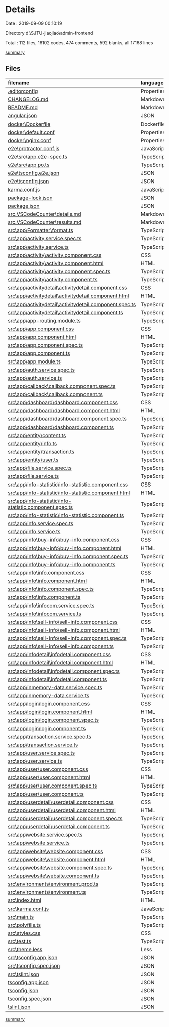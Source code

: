 # Details

Date : 2019-09-09 00:10:19

Directory d:\SJTU-jiaojiao\admin-frontend

Total : 112 files,  16102 codes, 474 comments, 592 blanks, all 17168 lines

[summary](results.md)

## Files
| filename | language | code | comment | blank | total |
| :--- | :--- | ---: | ---: | ---: | ---: |
| [.editorconfig](file:///d%3A/SJTU-jiaojiao/admin-frontend/.editorconfig) | Properties | 10 | 1 | 3 | 14 |
| [CHANGELOG.md](file:///d%3A/SJTU-jiaojiao/admin-frontend/CHANGELOG.md) | Markdown | 13 | 0 | 4 | 17 |
| [README.md](file:///d%3A/SJTU-jiaojiao/admin-frontend/README.md) | Markdown | 62 | 0 | 18 | 80 |
| [angular.json](file:///d%3A/SJTU-jiaojiao/admin-frontend/angular.json) | JSON | 27 | 101 | 0 | 128 |
| [docker\Dockerfile](file:///d%3A/SJTU-jiaojiao/admin-frontend/docker/Dockerfile) | Dockerfile | 5 | 0 | 5 | 10 |
| [docker\default.conf](file:///d%3A/SJTU-jiaojiao/admin-frontend/docker/default.conf) | Properties | 17 | 0 | 9 | 26 |
| [docker\nginx.conf](file:///d%3A/SJTU-jiaojiao/admin-frontend/docker/nginx.conf) | Properties | 17 | 40 | 23 | 80 |
| [e2e\protractor.conf.js](file:///d%3A/SJTU-jiaojiao/admin-frontend/e2e/protractor.conf.js) | JavaScript | 24 | 6 | 2 | 32 |
| [e2e\src\app.e2e-spec.ts](file:///d%3A/SJTU-jiaojiao/admin-frontend/e2e/src/app.e2e-spec.ts) | TypeScript | 18 | 1 | 5 | 24 |
| [e2e\src\app.po.ts](file:///d%3A/SJTU-jiaojiao/admin-frontend/e2e/src/app.po.ts) | TypeScript | 9 | 0 | 3 | 12 |
| [e2e\tsconfig.e2e.json](file:///d%3A/SJTU-jiaojiao/admin-frontend/e2e/tsconfig.e2e.json) | JSON | 13 | 0 | 0 | 13 |
| [e2e\tsconfig.json](file:///d%3A/SJTU-jiaojiao/admin-frontend/e2e/tsconfig.json) | JSON | 13 | 0 | 1 | 14 |
| [karma.conf.js](file:///d%3A/SJTU-jiaojiao/admin-frontend/karma.conf.js) | JavaScript | 29 | 2 | 2 | 33 |
| [package-lock.json](file:///d%3A/SJTU-jiaojiao/admin-frontend/package-lock.json) | JSON | 10,652 | 0 | 1 | 10,653 |
| [package.json](file:///d%3A/SJTU-jiaojiao/admin-frontend/package.json) | JSON | 55 | 0 | 1 | 56 |
| [src\.VSCodeCounter\details.md](file:///d%3A/SJTU-jiaojiao/admin-frontend/src/.VSCodeCounter/details.md) | Markdown | 98 | 0 | 6 | 104 |
| [src\.VSCodeCounter\results.md](file:///d%3A/SJTU-jiaojiao/admin-frontend/src/.VSCodeCounter/results.md) | Markdown | 36 | 0 | 7 | 43 |
| [src\app\Formatter\format.ts](file:///d%3A/SJTU-jiaojiao/admin-frontend/src/app/Formatter/format.ts) | TypeScript | 15 | 0 | 1 | 16 |
| [src\app\activity.service.spec.ts](file:///d%3A/SJTU-jiaojiao/admin-frontend/src/app/activity.service.spec.ts) | TypeScript | 9 | 0 | 4 | 13 |
| [src\app\activity.service.ts](file:///d%3A/SJTU-jiaojiao/admin-frontend/src/app/activity.service.ts) | TypeScript | 50 | 10 | 9 | 69 |
| [src\app\activity\activity.component.css](file:///d%3A/SJTU-jiaojiao/admin-frontend/src/app/activity/activity.component.css) | CSS | 38 | 0 | 5 | 43 |
| [src\app\activity\activity.component.html](file:///d%3A/SJTU-jiaojiao/admin-frontend/src/app/activity/activity.component.html) | HTML | 68 | 0 | 1 | 69 |
| [src\app\activity\activity.component.spec.ts](file:///d%3A/SJTU-jiaojiao/admin-frontend/src/app/activity/activity.component.spec.ts) | TypeScript | 72 | 1 | 7 | 80 |
| [src\app\activity\activity.component.ts](file:///d%3A/SJTU-jiaojiao/admin-frontend/src/app/activity/activity.component.ts) | TypeScript | 54 | 0 | 2 | 56 |
| [src\app\activitydetail\activitydetail.component.css](file:///d%3A/SJTU-jiaojiao/admin-frontend/src/app/activitydetail/activitydetail.component.css) | CSS | 0 | 0 | 1 | 1 |
| [src\app\activitydetail\activitydetail.component.html](file:///d%3A/SJTU-jiaojiao/admin-frontend/src/app/activitydetail/activitydetail.component.html) | HTML | 25 | 0 | 0 | 25 |
| [src\app\activitydetail\activitydetail.component.spec.ts](file:///d%3A/SJTU-jiaojiao/admin-frontend/src/app/activitydetail/activitydetail.component.spec.ts) | TypeScript | 74 | 1 | 7 | 82 |
| [src\app\activitydetail\activitydetail.component.ts](file:///d%3A/SJTU-jiaojiao/admin-frontend/src/app/activitydetail/activitydetail.component.ts) | TypeScript | 11 | 0 | 4 | 15 |
| [src\app\app-routing.module.ts](file:///d%3A/SJTU-jiaojiao/admin-frontend/src/app/app-routing.module.ts) | TypeScript | 33 | 0 | 3 | 36 |
| [src\app\app.component.css](file:///d%3A/SJTU-jiaojiao/admin-frontend/src/app/app.component.css) | CSS | 23 | 0 | 2 | 25 |
| [src\app\app.component.html](file:///d%3A/SJTU-jiaojiao/admin-frontend/src/app/app.component.html) | HTML | 36 | 0 | 4 | 40 |
| [src\app\app.component.spec.ts](file:///d%3A/SJTU-jiaojiao/admin-frontend/src/app/app.component.spec.ts) | TypeScript | 65 | 1 | 4 | 70 |
| [src\app\app.component.ts](file:///d%3A/SJTU-jiaojiao/admin-frontend/src/app/app.component.ts) | TypeScript | 19 | 1 | 2 | 22 |
| [src\app\app.module.ts](file:///d%3A/SJTU-jiaojiao/admin-frontend/src/app/app.module.ts) | TypeScript | 78 | 0 | 6 | 84 |
| [src\app\auth.service.spec.ts](file:///d%3A/SJTU-jiaojiao/admin-frontend/src/app/auth.service.spec.ts) | TypeScript | 20 | 0 | 9 | 29 |
| [src\app\auth.service.ts](file:///d%3A/SJTU-jiaojiao/admin-frontend/src/app/auth.service.ts) | TypeScript | 23 | 1 | 7 | 31 |
| [src\app\callback\callback.component.spec.ts](file:///d%3A/SJTU-jiaojiao/admin-frontend/src/app/callback/callback.component.spec.ts) | TypeScript | 77 | 0 | 6 | 83 |
| [src\app\callback\callback.component.ts](file:///d%3A/SJTU-jiaojiao/admin-frontend/src/app/callback/callback.component.ts) | TypeScript | 25 | 0 | 3 | 28 |
| [src\app\dashboard\dashboard.component.css](file:///d%3A/SJTU-jiaojiao/admin-frontend/src/app/dashboard/dashboard.component.css) | CSS | 6 | 0 | 1 | 7 |
| [src\app\dashboard\dashboard.component.html](file:///d%3A/SJTU-jiaojiao/admin-frontend/src/app/dashboard/dashboard.component.html) | HTML | 58 | 0 | 6 | 64 |
| [src\app\dashboard\dashboard.component.spec.ts](file:///d%3A/SJTU-jiaojiao/admin-frontend/src/app/dashboard/dashboard.component.spec.ts) | TypeScript | 78 | 1 | 6 | 85 |
| [src\app\dashboard\dashboard.component.ts](file:///d%3A/SJTU-jiaojiao/admin-frontend/src/app/dashboard/dashboard.component.ts) | TypeScript | 73 | 0 | 5 | 78 |
| [src\app\entity\content.ts](file:///d%3A/SJTU-jiaojiao/admin-frontend/src/app/entity/content.ts) | TypeScript | 10 | 0 | 1 | 11 |
| [src\app\entity\info.ts](file:///d%3A/SJTU-jiaojiao/admin-frontend/src/app/entity/info.ts) | TypeScript | 28 | 0 | 2 | 30 |
| [src\app\entity\transaction.ts](file:///d%3A/SJTU-jiaojiao/admin-frontend/src/app/entity/transaction.ts) | TypeScript | 9 | 0 | 0 | 9 |
| [src\app\entity\user.ts](file:///d%3A/SJTU-jiaojiao/admin-frontend/src/app/entity/user.ts) | TypeScript | 15 | 0 | 1 | 16 |
| [src\app\file.service.spec.ts](file:///d%3A/SJTU-jiaojiao/admin-frontend/src/app/file.service.spec.ts) | TypeScript | 15 | 0 | 4 | 19 |
| [src\app\file.service.ts](file:///d%3A/SJTU-jiaojiao/admin-frontend/src/app/file.service.ts) | TypeScript | 27 | 9 | 5 | 41 |
| [src\app\info-statistic\info-statistic.component.css](file:///d%3A/SJTU-jiaojiao/admin-frontend/src/app/info-statistic/info-statistic.component.css) | CSS | 56 | 0 | 9 | 65 |
| [src\app\info-statistic\info-statistic.component.html](file:///d%3A/SJTU-jiaojiao/admin-frontend/src/app/info-statistic/info-statistic.component.html) | HTML | 44 | 0 | 6 | 50 |
| [src\app\info-statistic\info-statistic.component.spec.ts](file:///d%3A/SJTU-jiaojiao/admin-frontend/src/app/info-statistic/info-statistic.component.spec.ts) | TypeScript | 100 | 1 | 5 | 106 |
| [src\app\info-statistic\info-statistic.component.ts](file:///d%3A/SJTU-jiaojiao/admin-frontend/src/app/info-statistic/info-statistic.component.ts) | TypeScript | 598 | 0 | 10 | 608 |
| [src\app\info.service.spec.ts](file:///d%3A/SJTU-jiaojiao/admin-frontend/src/app/info.service.spec.ts) | TypeScript | 17 | 0 | 6 | 23 |
| [src\app\info.service.ts](file:///d%3A/SJTU-jiaojiao/admin-frontend/src/app/info.service.ts) | TypeScript | 149 | 14 | 19 | 182 |
| [src\app\info\buy-info\buy-info.component.css](file:///d%3A/SJTU-jiaojiao/admin-frontend/src/app/info/buy-info/buy-info.component.css) | CSS | 31 | 0 | 7 | 38 |
| [src\app\info\buy-info\buy-info.component.html](file:///d%3A/SJTU-jiaojiao/admin-frontend/src/app/info/buy-info/buy-info.component.html) | HTML | 49 | 0 | 2 | 51 |
| [src\app\info\buy-info\buy-info.component.spec.ts](file:///d%3A/SJTU-jiaojiao/admin-frontend/src/app/info/buy-info/buy-info.component.spec.ts) | TypeScript | 88 | 1 | 7 | 96 |
| [src\app\info\buy-info\buy-info.component.ts](file:///d%3A/SJTU-jiaojiao/admin-frontend/src/app/info/buy-info/buy-info.component.ts) | TypeScript | 79 | 0 | 8 | 87 |
| [src\app\info\info.component.css](file:///d%3A/SJTU-jiaojiao/admin-frontend/src/app/info/info.component.css) | CSS | 22 | 0 | 2 | 24 |
| [src\app\info\info.component.html](file:///d%3A/SJTU-jiaojiao/admin-frontend/src/app/info/info.component.html) | HTML | 52 | 16 | 3 | 71 |
| [src\app\info\info.component.spec.ts](file:///d%3A/SJTU-jiaojiao/admin-frontend/src/app/info/info.component.spec.ts) | TypeScript | 83 | 1 | 7 | 91 |
| [src\app\info\info.component.ts](file:///d%3A/SJTU-jiaojiao/admin-frontend/src/app/info/info.component.ts) | TypeScript | 55 | 0 | 4 | 59 |
| [src\app\info\infocom.service.spec.ts](file:///d%3A/SJTU-jiaojiao/admin-frontend/src/app/info/infocom.service.spec.ts) | TypeScript | 9 | 0 | 4 | 13 |
| [src\app\info\infocom.service.ts](file:///d%3A/SJTU-jiaojiao/admin-frontend/src/app/info/infocom.service.ts) | TypeScript | 29 | 0 | 1 | 30 |
| [src\app\info\sell-info\sell-info.component.css](file:///d%3A/SJTU-jiaojiao/admin-frontend/src/app/info/sell-info/sell-info.component.css) | CSS | 31 | 0 | 7 | 38 |
| [src\app\info\sell-info\sell-info.component.html](file:///d%3A/SJTU-jiaojiao/admin-frontend/src/app/info/sell-info/sell-info.component.html) | HTML | 49 | 0 | 2 | 51 |
| [src\app\info\sell-info\sell-info.component.spec.ts](file:///d%3A/SJTU-jiaojiao/admin-frontend/src/app/info/sell-info/sell-info.component.spec.ts) | TypeScript | 89 | 1 | 6 | 96 |
| [src\app\info\sell-info\sell-info.component.ts](file:///d%3A/SJTU-jiaojiao/admin-frontend/src/app/info/sell-info/sell-info.component.ts) | TypeScript | 79 | 0 | 9 | 88 |
| [src\app\infodetail\infodetail.component.css](file:///d%3A/SJTU-jiaojiao/admin-frontend/src/app/infodetail/infodetail.component.css) | CSS | 41 | 0 | 4 | 45 |
| [src\app\infodetail\infodetail.component.html](file:///d%3A/SJTU-jiaojiao/admin-frontend/src/app/infodetail/infodetail.component.html) | HTML | 103 | 0 | 4 | 107 |
| [src\app\infodetail\infodetail.component.spec.ts](file:///d%3A/SJTU-jiaojiao/admin-frontend/src/app/infodetail/infodetail.component.spec.ts) | TypeScript | 88 | 2 | 9 | 99 |
| [src\app\infodetail\infodetail.component.ts](file:///d%3A/SJTU-jiaojiao/admin-frontend/src/app/infodetail/infodetail.component.ts) | TypeScript | 140 | 0 | 7 | 147 |
| [src\app\inmemory-data.service.spec.ts](file:///d%3A/SJTU-jiaojiao/admin-frontend/src/app/inmemory-data.service.spec.ts) | TypeScript | 13 | 0 | 5 | 18 |
| [src\app\inmemory-data.service.ts](file:///d%3A/SJTU-jiaojiao/admin-frontend/src/app/inmemory-data.service.ts) | TypeScript | 34 | 0 | 1 | 35 |
| [src\app\login\login.component.css](file:///d%3A/SJTU-jiaojiao/admin-frontend/src/app/login/login.component.css) | CSS | 28 | 0 | 4 | 32 |
| [src\app\login\login.component.html](file:///d%3A/SJTU-jiaojiao/admin-frontend/src/app/login/login.component.html) | HTML | 12 | 24 | 2 | 38 |
| [src\app\login\login.component.spec.ts](file:///d%3A/SJTU-jiaojiao/admin-frontend/src/app/login/login.component.spec.ts) | TypeScript | 73 | 1 | 4 | 78 |
| [src\app\login\login.component.ts](file:///d%3A/SJTU-jiaojiao/admin-frontend/src/app/login/login.component.ts) | TypeScript | 27 | 1 | 8 | 36 |
| [src\app\transaction.service.spec.ts](file:///d%3A/SJTU-jiaojiao/admin-frontend/src/app/transaction.service.spec.ts) | TypeScript | 16 | 0 | 4 | 20 |
| [src\app\transaction.service.ts](file:///d%3A/SJTU-jiaojiao/admin-frontend/src/app/transaction.service.ts) | TypeScript | 69 | 10 | 8 | 87 |
| [src\app\user.service.spec.ts](file:///d%3A/SJTU-jiaojiao/admin-frontend/src/app/user.service.spec.ts) | TypeScript | 20 | 1 | 4 | 25 |
| [src\app\user.service.ts](file:///d%3A/SJTU-jiaojiao/admin-frontend/src/app/user.service.ts) | TypeScript | 50 | 13 | 11 | 74 |
| [src\app\user\user.component.css](file:///d%3A/SJTU-jiaojiao/admin-frontend/src/app/user/user.component.css) | CSS | 41 | 0 | 3 | 44 |
| [src\app\user\user.component.html](file:///d%3A/SJTU-jiaojiao/admin-frontend/src/app/user/user.component.html) | HTML | 64 | 0 | 5 | 69 |
| [src\app\user\user.component.spec.ts](file:///d%3A/SJTU-jiaojiao/admin-frontend/src/app/user/user.component.spec.ts) | TypeScript | 90 | 1 | 6 | 97 |
| [src\app\user\user.component.ts](file:///d%3A/SJTU-jiaojiao/admin-frontend/src/app/user/user.component.ts) | TypeScript | 51 | 7 | 7 | 65 |
| [src\app\userdetail\userdetail.component.css](file:///d%3A/SJTU-jiaojiao/admin-frontend/src/app/userdetail/userdetail.component.css) | CSS | 34 | 0 | 2 | 36 |
| [src\app\userdetail\userdetail.component.html](file:///d%3A/SJTU-jiaojiao/admin-frontend/src/app/userdetail/userdetail.component.html) | HTML | 68 | 0 | 6 | 74 |
| [src\app\userdetail\userdetail.component.spec.ts](file:///d%3A/SJTU-jiaojiao/admin-frontend/src/app/userdetail/userdetail.component.spec.ts) | TypeScript | 96 | 0 | 9 | 105 |
| [src\app\userdetail\userdetail.component.ts](file:///d%3A/SJTU-jiaojiao/admin-frontend/src/app/userdetail/userdetail.component.ts) | TypeScript | 143 | 1 | 12 | 156 |
| [src\app\website.service.spec.ts](file:///d%3A/SJTU-jiaojiao/admin-frontend/src/app/website.service.spec.ts) | TypeScript | 16 | 0 | 5 | 21 |
| [src\app\website.service.ts](file:///d%3A/SJTU-jiaojiao/admin-frontend/src/app/website.service.ts) | TypeScript | 57 | 11 | 10 | 78 |
| [src\app\website\website.component.css](file:///d%3A/SJTU-jiaojiao/admin-frontend/src/app/website/website.component.css) | CSS | 14 | 0 | 3 | 17 |
| [src\app\website\website.component.html](file:///d%3A/SJTU-jiaojiao/admin-frontend/src/app/website/website.component.html) | HTML | 27 | 0 | 4 | 31 |
| [src\app\website\website.component.spec.ts](file:///d%3A/SJTU-jiaojiao/admin-frontend/src/app/website/website.component.spec.ts) | TypeScript | 74 | 1 | 6 | 81 |
| [src\app\website\website.component.ts](file:///d%3A/SJTU-jiaojiao/admin-frontend/src/app/website/website.component.ts) | TypeScript | 45 | 2 | 6 | 53 |
| [src\environments\environment.prod.ts](file:///d%3A/SJTU-jiaojiao/admin-frontend/src/environments/environment.prod.ts) | TypeScript | 3 | 0 | 1 | 4 |
| [src\environments\environment.ts](file:///d%3A/SJTU-jiaojiao/admin-frontend/src/environments/environment.ts) | TypeScript | 3 | 11 | 3 | 17 |
| [src\index.html](file:///d%3A/SJTU-jiaojiao/admin-frontend/src/index.html) | HTML | 13 | 0 | 2 | 15 |
| [src\karma.conf.js](file:///d%3A/SJTU-jiaojiao/admin-frontend/src/karma.conf.js) | JavaScript | 29 | 2 | 2 | 33 |
| [src\main.ts](file:///d%3A/SJTU-jiaojiao/admin-frontend/src/main.ts) | TypeScript | 11 | 0 | 4 | 15 |
| [src\polyfills.ts](file:///d%3A/SJTU-jiaojiao/admin-frontend/src/polyfills.ts) | TypeScript | 1 | 55 | 8 | 64 |
| [src\styles.css](file:///d%3A/SJTU-jiaojiao/admin-frontend/src/styles.css) | CSS | 0 | 1 | 1 | 2 |
| [src\test.ts](file:///d%3A/SJTU-jiaojiao/admin-frontend/src/test.ts) | TypeScript | 13 | 4 | 4 | 21 |
| [src\theme.less](file:///d%3A/SJTU-jiaojiao/admin-frontend/src/theme.less) | Less | 360 | 113 | 71 | 544 |
| [src\tsconfig.app.json](file:///d%3A/SJTU-jiaojiao/admin-frontend/src/tsconfig.app.json) | JSON | 9 | 3 | 0 | 12 |
| [src\tsconfig.spec.json](file:///d%3A/SJTU-jiaojiao/admin-frontend/src/tsconfig.spec.json) | JSON | 18 | 0 | 1 | 19 |
| [src\tslint.json](file:///d%3A/SJTU-jiaojiao/admin-frontend/src/tslint.json) | JSON | 17 | 0 | 1 | 18 |
| [tsconfig.app.json](file:///d%3A/SJTU-jiaojiao/admin-frontend/tsconfig.app.json) | JSON | 14 | 0 | 1 | 15 |
| [tsconfig.json](file:///d%3A/SJTU-jiaojiao/admin-frontend/tsconfig.json) | JSON | 26 | 0 | 1 | 27 |
| [tsconfig.spec.json](file:///d%3A/SJTU-jiaojiao/admin-frontend/tsconfig.spec.json) | JSON | 18 | 0 | 1 | 19 |
| [tslint.json](file:///d%3A/SJTU-jiaojiao/admin-frontend/tslint.json) | JSON | 92 | 0 | 0 | 92 |

[summary](results.md)